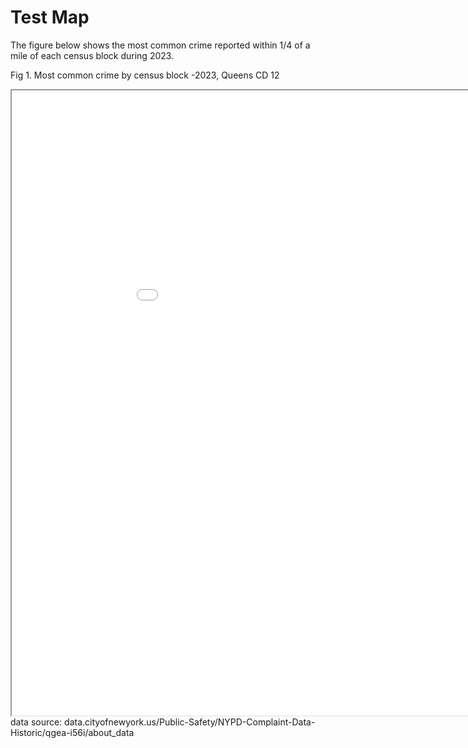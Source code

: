 # Test Map 
The figure below shows the most common crime reported within 1/4 of a mile of each census block during 2023.

Fig 1. Most common crime by census block -2023,  Queens CD 12 <br>
<iframe src="test_map3.html" height="1000" width="1000"></iframe>
data source: data.cityofnewyork.us/Public-Safety/NYPD-Complaint-Data-Historic/qgea-i56i/about_data
